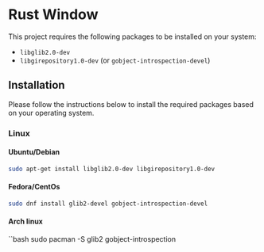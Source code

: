 # Rust Window

This project requires the following packages to be installed on your system:

- `libglib2.0-dev`
- `libgirepository1.0-dev` (or `gobject-introspection-devel`)

## Installation

Please follow the instructions below to install the required packages based on your operating system.

### Linux

#### Ubuntu/Debian

```bash
sudo apt-get install libglib2.0-dev libgirepository1.0-dev
```
#### Fedora/CentOs
```bash
sudo dnf install glib2-devel gobject-introspection-devel
```
#### Arch linux

``bash
sudo pacman -S glib2 gobject-introspection
```
